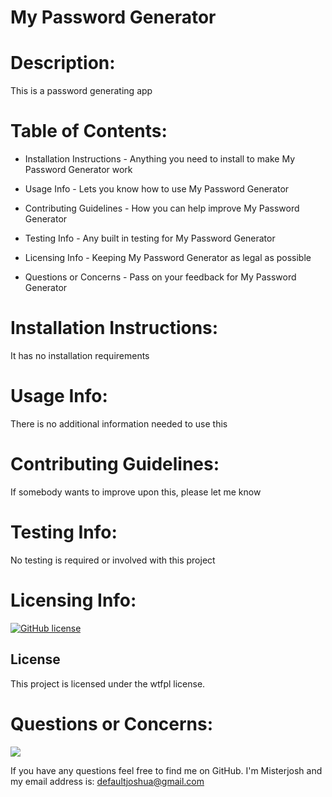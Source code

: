 # My Password Generator
   
# Description: 
   This is a password generating app

# Table of Contents:

  - Installation Instructions - Anything you need to install to make My Password Generator work

  - Usage Info - Lets you know how to use My Password Generator

  - Contributing Guidelines - How you can help improve My Password Generator

  - Testing Info - Any built in testing for My Password Generator

  - Licensing Info - Keeping My Password Generator as legal as possible
  
  - Questions or Concerns - Pass on your feedback for My Password Generator


# Installation Instructions: 
  It has no installation requirements

# Usage Info: 
  There is no additional information needed to use this

# Contributing Guidelines: 
  If somebody wants to improve upon this, please let me know

# Testing Info: 
  No testing is required or involved with this project

# Licensing Info:

  [![GitHub license](https://img.shields.io/badge/license-wtfpl-blue.svg)](https://github.com/Misterjosh/my-password-generator)

  ## License

This project is licensed under the wtfpl license.

# Questions or Concerns: 

![](https://avatars0.githubusercontent.com/u/58442707?v=4) 

If you have any questions feel free to find me on GitHub. I'm Misterjosh and my email address is: defaultjoshua@gmail.com
